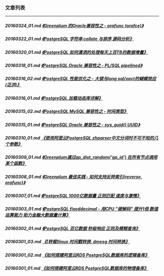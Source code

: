 ### 文章列表  
----  
##### 20160324_01.md   [《Greenplum 的Oracle兼容性之 - orafunc (orafce)》](20160324_01.md)  
##### 20160322_01.md   [《PostgreSQL 字符串 collate 与排序 源码分析》](20160322_01.md)  
##### 20160320_01.md   [《PostgreSQL 如何潇洒的处理每天上百TB的数据增量》](20160320_01.md)  
##### 20160318_01.md   [《PostgreSQL Oracle 兼容性之 - PL/SQL pipelined》](20160318_01.md)  
##### 20160316_02.md   [《PostgreSQL 性能优化之 - 大锁与long sql/xact的蝴蝶效应(泛洪)》](20160316_02.md)  
##### 20160316_01.md   [《PostgreSQL 加载动态库详解》](20160316_01.md)  
##### 20160315_02.md   [《PostgreSQL MySQL 兼容性之 - 时间类型》](20160315_02.md)  
##### 20160315_01.md   [《PostgreSQL Oracle 兼容性之 - sys_guid() UUID》](20160315_01.md)  
##### 20160310_01.md   [《使用阿里云PostgreSQL zhparser中文分词时不可不知的几个参数》](20160310_01.md)  
##### 20160309_01.md   [《Greenplum通过gp_dist_random('gp_id') 在所有节点调用某个函数》](20160309_01.md)  
##### 20160308_01.md   [《Greenplum 最佳实践 - 如何支持反转索引(reverse, orafunc)》](20160308_01.md)  
##### 20160307_01.md   [《PostgreSQL 1000亿数据量 正则匹配 速度与激情》](20160307_01.md)  
##### 20160303_01.md   [《PostgreSQL fixeddecimal - 用CPU "硬解码" 提升1倍 数值运算能力 助力金融大数据量计算》](20160303_01.md)  
##### 20160302_01.md   [《PostgreSQL 百亿数据 秒级响应 正则及模糊查询》](20160302_01.md)  
##### 20160301_03.md   [《[转载]linux 时间戳转换, dmesg 时间转换》](20160301_03.md)  
##### 20160301_02.md   [《如何搭建阿里云RDS PostgreSQL数据库的逻辑备库》](20160301_02.md)  
##### 20160301_01.md   [《如何搭建阿里云RDS PostgreSQL数据库的物理备库》](20160301_01.md)  
